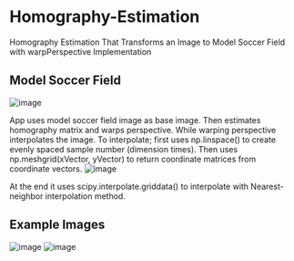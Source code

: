 # Homography-Estimation
Homography Estimation That Transforms an Image to Model Soccer Field with warpPerspective Implementation

## Model Soccer Field
![image](https://user-images.githubusercontent.com/64928475/175515210-815a1e65-5bc3-44d4-8356-580254a87935.png)

App uses model soccer field image as base image. Then estimates homography matrix and warps perspective. While warping perspective interpolates the image.
To interpolate; first uses np.linspace() to create evenly spaced sample number (dimension times).
Then uses np.meshgrid(xVector, yVector) to return coordinate matrices from coordinate vectors.
![image](https://user-images.githubusercontent.com/64928475/175516087-5613b13d-d962-4dbe-aacd-858f4db2a7cb.png)

At the end it uses scipy.interpolate.griddata() to interpolate with Nearest-neighbor interpolation method.

## Example Images
![image](https://user-images.githubusercontent.com/64928475/175515349-b38cac6b-ad10-438a-b54f-ab8ca0dae2e4.png)
![image](https://user-images.githubusercontent.com/64928475/175515408-f2aa6118-2f0c-4203-b540-8c6a7408719c.png)
